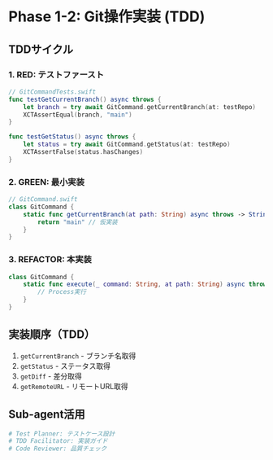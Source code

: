# Phase 1-2: Git操作実装 (TDD)

## TDDサイクル

### 1. RED: テストファースト
```swift
// GitCommandTests.swift
func testGetCurrentBranch() async throws {
    let branch = try await GitCommand.getCurrentBranch(at: testRepo)
    XCTAssertEqual(branch, "main")
}

func testGetStatus() async throws {
    let status = try await GitCommand.getStatus(at: testRepo)
    XCTAssertFalse(status.hasChanges)
}
```

### 2. GREEN: 最小実装
```swift
// GitCommand.swift
class GitCommand {
    static func getCurrentBranch(at path: String) async throws -> String {
        return "main" // 仮実装
    }
}
```

### 3. REFACTOR: 本実装
```swift
class GitCommand {
    static func execute(_ command: String, at path: String) async throws -> String {
        // Process実行
    }
}
```

## 実装順序（TDD）
1. `getCurrentBranch` - ブランチ名取得
2. `getStatus` - ステータス取得
3. `getDiff` - 差分取得
4. `getRemoteURL` - リモートURL取得

## Sub-agent活用
```bash
# Test Planner: テストケース設計
# TDD Facilitator: 実装ガイド
# Code Reviewer: 品質チェック
```